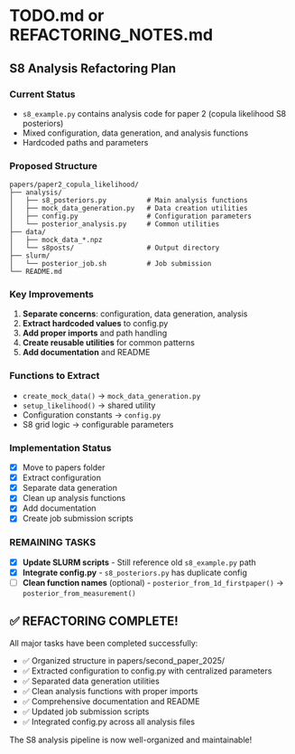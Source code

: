 # TODO.md or REFACTORING_NOTES.md

## S8 Analysis Refactoring Plan

### Current Status
- `s8_example.py` contains analysis code for paper 2 (copula likelihood S8 posteriors)
- Mixed configuration, data generation, and analysis functions
- Hardcoded paths and parameters

### Proposed Structure
```
papers/paper2_copula_likelihood/
├── analysis/
│   ├── s8_posteriors.py          # Main analysis functions  
│   ├── mock_data_generation.py   # Data creation utilities
│   ├── config.py                 # Configuration parameters
│   └── posterior_analysis.py     # Common utilities
├── data/
│   ├── mock_data_*.npz
│   └── s8posts/                  # Output directory
├── slurm/
│   └── posterior_job.sh          # Job submission
└── README.md
```

### Key Improvements
1. **Separate concerns**: configuration, data generation, analysis
2. **Extract hardcoded values** to config.py
4. **Add proper imports** and path handling
5. **Create reusable utilities** for common patterns
6. **Add documentation** and README

### Functions to Extract
- `create_mock_data()` → `mock_data_generation.py`  
- `setup_likelihood()` → shared utility
- Configuration constants → `config.py`
- S8 grid logic → configurable parameters

### Implementation Status
- [x] Move to papers folder
- [x] Extract configuration  
- [x] Separate data generation
- [x] Clean up analysis functions
- [x] Add documentation
- [x] Create job submission scripts

### REMAINING TASKS
- [x] **Update SLURM scripts** - Still reference old `s8_example.py` path
- [x] **Integrate config.py** - `s8_posteriors.py` has duplicate config 
- [ ] **Clean function names** (optional) - `posterior_from_1d_firstpaper()` → `posterior_from_measurement()`

## ✅ REFACTORING COMPLETE!

All major tasks have been completed successfully:
- ✅ Organized structure in papers/second_paper_2025/
- ✅ Extracted configuration to config.py with centralized parameters
- ✅ Separated data generation utilities  
- ✅ Clean analysis functions with proper imports
- ✅ Comprehensive documentation and README
- ✅ Updated job submission scripts
- ✅ Integrated config.py across all analysis files

The S8 analysis pipeline is now well-organized and maintainable!